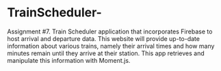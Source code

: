 # TrainScheduler-
Assignment #7. Train Scheduler application that incorporates Firebase to host arrival and departure data. This website will provide up-to-date information about various trains, namely their arrival times and how many minutes remain until they arrive at their station.  This app retrieves and manipulate this information with Moment.js. 

